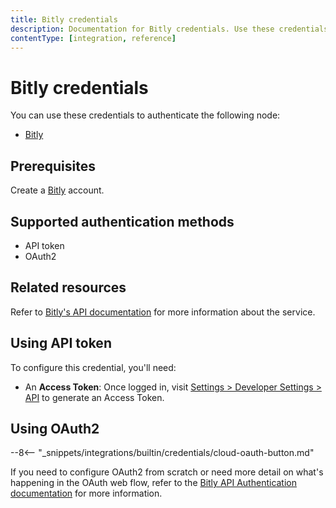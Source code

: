 ```yaml
---
title: Bitly credentials
description: Documentation for Bitly credentials. Use these credentials to authenticate Bitly in n8n, a workflow automation platform.
contentType: [integration, reference]
---
```


# Bitly credentials

You can use these credentials to authenticate the following node:

- [Bitly](/integrations/builtin/app-nodes/n8n-nodes-base.bitly.md)

## Prerequisites

Create a [Bitly](https://www.bitly.com/) account.

## Supported authentication methods

- API token
- OAuth2

## Related resources

Refer to [Bitly's API documentation](https://dev.bitly.com/) for more information about the service.

## Using API token

To configure this credential, you'll need:

- An **Access Token**: Once logged in, visit [Settings > Developer Settings > API](https://app.bitly.com/settings/api/) to generate an Access Token.


## Using OAuth2

--8<-- "_snippets/integrations/builtin/credentials/cloud-oauth-button.md"

If you need to configure OAuth2 from scratch or need more detail on what's happening in the OAuth web flow, refer to the [Bitly API Authentication documentation](https://dev.bitly.com/docs/getting-started/authentication/) for more information.

